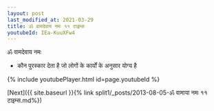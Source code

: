 ```yaml
---
layout: post
last_modified_at: 2021-03-29
title: ॐ वामदेवाय नमः ११ टाइम्स
youtubeId: IEa-KuuXFw4
---
```

 
 
 ॐ वामदेवाय नमः  
 
 -  कौन पुरस्कार देता है जो लोगों के कार्यों के अनुसार योग्य है 
 
  
 
  
 
 
 
 
 
 


{% include youtubePlayer.html id=page.youtubeId %}
 
[Next]({{ site.baseurl }}{% link  split1/_posts/2013-08-05-ॐ वामाया नमः ११ टाइम्स.md%})
 

